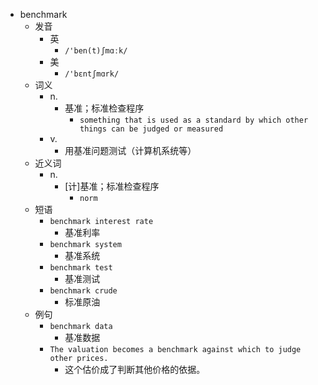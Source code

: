 - benchmark
  - 发音
    - 英
      - `/'ben(t)ʃmɑːk/`
    - 美
      - `/'bɛntʃmɑrk/`
  - 词义
    - n.
      - 基准；标准检查程序
        - `something that is used as a standard by which other things can be judged or measured`
    - v.
      - 用基准问题测试（计算机系统等）
  - 近义词
    - n.
      - [计]基准；标准检查程序
        - `norm`
  - 短语
    - `benchmark interest rate`
      - 基准利率 
    - `benchmark system`
      - 基准系统 
    - `benchmark test`
      - 基准测试 
    - `benchmark crude`
      - 标准原油 
  - 例句
    - `benchmark data`
      - 基准数据
    - `The valuation becomes a benchmark against which to judge other prices.`
      - 这个估价成了判断其他价格的依据。

